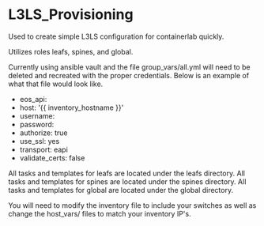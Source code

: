# L3LS_Provisioning
Used to create simple L3LS configuration for containerlab quickly.

Utilizes roles leafs, spines, and global.

Currently using ansible vault and the file group_vars/all.yml will need to be deleted and recreated with the proper credentials.  Below is an example of what that file would look like.

  * eos_api:
   * host: '{{ inventory_hostname }}'
   * username: 
   * password: 
   * authorize: true
   * use_ssl: yes
   * transport: eapi
   * validate_certs: false

All tasks and templates for leafs are located under the leafs directory.
All tasks and templates for spines are located under the spines directory.
All tasks and templates for global are located under the global directory.

You will need to modify the inventory file to include your switches as well as change the host_vars/ files to match your inventory IP's.
